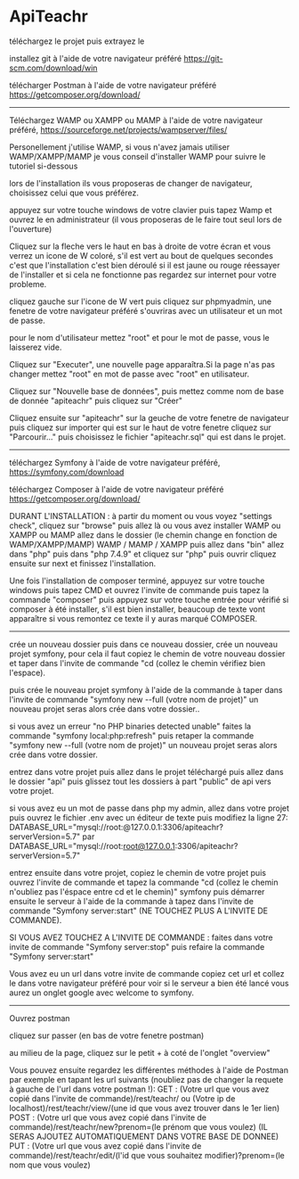# ApiTeachr
téléchargez le projet puis extrayez le

installez git à l'aide de votre navigateur préféré  https://git-scm.com/download/win

télécharger Postman à l'aide de votre navigateur préféré https://getcomposer.org/download/

----------------------------------------------------

Téléchargez WAMP ou XAMPP ou MAMP à l'aide de votre navigateur préféré, https://sourceforge.net/projects/wampserver/files/

Personellement j'utilise WAMP, si vous n'avez jamais utiliser WAMP/XAMPP/MAMP je vous conseil d'installer WAMP pour suivre le tutoriel si-dessous

lors de l'installation ils vous proposeras de changer de navigateur, choisissez celui que vous préférez.

appuyez sur votre touche windows de votre clavier puis tapez Wamp et ouvrez le en administrateur (il vous proposeras de le faire tout seul lors de l'ouverture)

Cliquez sur la fleche vers le haut en bas à droite de votre écran et vous verrez un icone de W coloré, s'il est vert au bout de quelques secondes c'est que l'installation c'est bien déroulé si il est jaune ou rouge réessayer de l'installer et si cela ne fonctionne pas regardez sur internet pour votre probleme.

cliquez gauche sur l'icone de W vert puis cliquez sur phpmyadmin, une fenetre de votre navigateur préféré s'ouvriras avec un utilisateur et un mot de passe.

pour le nom d'utilisateur mettez "root" et pour le mot de passe, vous le laisserez vide.

Cliquez sur "Executer", une nouvelle page apparaîtra.Si la page n'as pas changer mettez "root" en mot de passe avec "root" en utilisateur.

Cliquez sur "Nouvelle base de données", puis mettez comme nom de base de donnée "apiteachr" puis cliquez sur "Créer"

Cliquez ensuite sur "apiteachr" sur la geuche de votre fenetre de navigateur puis cliquez sur importer qui est sur le haut de votre fenetre cliquez sur "Parcourir..." puis choisissez le fichier "apiteachr.sql" qui est dans le projet.

---------------------------------------------------------------


téléchargez Symfony à l'aide de votre navigateur préféré, https://symfony.com/download

téléchargez Composer à l'aide de votre navigateur préféré https://getcomposer.org/download/

DURANT L'INSTALLATION : à partir du moment ou vous voyez "settings check", cliquez sur "browse" puis allez là ou vous avez installer WAMP ou XAMPP ou MAMP allez dans le dossier (le chemin change en fonction de WAMP/XAMPP/MAMP) WAMP / MAMP / XAMPP puis allez dans "bin" allez dans "php" puis dans "php 7.4.9" et cliquez sur "php" puis ouvrir cliquez ensuite sur next et finissez l'installation.

Une fois l'installation de composer terminé, appuyez sur votre touche windows puis tapez CMD et ouvrez l'invite de commande puis tapez la commande "composer" puis appuyez sur votre touche entrée pour vérifié si composer à été installer, s'il est bien installer, beaucoup de texte vont apparaître si vous remontez ce texte il y auras marqué COMPOSER.



---------------------------------------------------------

crée un nouveau dossier puis dans ce nouveau dossier, crée un nouveau projet symfony, pour cela il faut copiez le chemin de votre nouveau dossier et taper dans l'invite de commande "cd (collez le chemin vérifiez bien l'espace).

puis crée le nouveau projet symfony à l'aide de la commande à taper dans l'invite de commande "symfony new --full (votre nom de projet)" un nouveau projet seras alors crée dans votre dossier..

si vous avez un erreur "no PHP binaries detected unable" faites la commande "symfony local:php:refresh" puis retaper la commande "symfony new --full (votre nom de projet)" 
un nouveau projet seras alors crée dans votre dossier.

entrez dans votre projet puis allez dans le projet téléchargé puis allez dans le dossier "api" puis glissez tout les dossiers à part "public" de api vers votre projet.

si vous avez eu un mot de passe dans php my admin, allez dans votre projet puis ouvrez le fichier .env avec un éditeur de texte puis modifiez la ligne 27:
DATABASE_URL="mysql://root:@127.0.0.1:3306/apiteachr?serverVersion=5.7" par DATABASE_URL="mysql://root:root@127.0.0.1:3306/apiteachr?serverVersion=5.7"

entrez ensuite dans votre projet, copiez le chemin de votre projet puis ouvrez l'invite de commande et tapez la commande "cd (collez le chemin n'oubliez pas l'éspace entre cd et le chemin)" symfony puis démarrer ensuite le serveur à l'aide de la commande à tapez dans l'invite de commande "Symfony server:start" (NE TOUCHEZ PLUS A L'INVITE DE COMMANDE).

SI VOUS AVEZ TOUCHEZ A L'INVITE DE COMMANDE : faites dans votre invite de commande "Symfony server:stop" puis refaire la commande "Symfony server:start"

Vous avez eu un url dans votre invite de commande copiez cet url et collez le dans votre navigateur préféré pour voir si le serveur a bien été lancé vous aurez un onglet google avec welcome to symfony.

-------------------------------------------------------

Ouvrez postman

cliquez sur passer (en bas de votre fenetre postman)

au milieu de la page, cliquez sur le petit + à coté de l'onglet "overview"

Vous pouvez ensuite regardez les différentes méthodes à l'aide de Postman par exemple en tapant les url suivants (noubliez pas de changer la requete à gauche de l'url dans votre postman !):
GET : (Votre url que vous avez copié dans l'invite de commande)/rest/teachr/ ou  (Votre ip de localhost)/rest/teachr/view/(une id que vous avez trouver dans le 1er lien)
POST : (Votre url que vous avez copié dans l'invite de commande)/rest/teachr/new?prenom=(le prénom que vous voulez)   (IL SERAS AJOUTEZ AUTOMATIQUEMENT DANS VOTRE BASE DE DONNEE)
PUT : (Votre url que vous avez copié dans l'invite de commande)/rest/teachr/edit/(l'id que vous souhaitez modifier)?prenom=(le nom que vous voulez)
